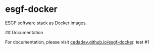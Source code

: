 # esgf-docker

ESGF software stack as Docker images.

## Documentation

For documentation, please visit [cedadev.github.io/esgf-docker](https://cedadev.github.io/esgf-docker).
test #1